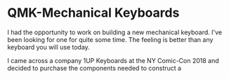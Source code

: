 # QMK-Mechanical Keyboards

I had the opportunity to work on building a new mechanical keyboard. I've been looking for one for quite some time. The feeling is better than any keyboard you will use today.

I came across a company 1UP Keyboards at the NY Comic-Con 2018 and decided to purchase the components needed to construct a
